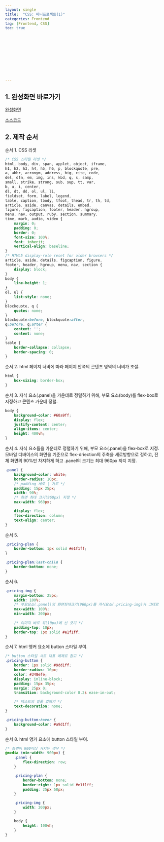 ```yaml
---
layout: single
title:  "CSS: 미니프로젝트(1)"
categories: Frontend
tag: [Frontend, CSS]
toc: true 











---
```




## 1. 완성화면 바로가기

[완성화면](https://dkgkejdrb.github.io/mini-project1/mini-project1)

[소스코드](https://github.com/dkgkejdrb/mini-project1)





## 2. 제작 순서

순서 1. CSS 리셋

```css
/* CSS 스타일 리셋 */
html, body, div, span, applet, object, iframe,
h1, h2, h3, h4, h5, h6, p, blockquote, pre,
a, abbr, acronym, address, big, cite, code,
del, dfn, em, img, ins, kbd, q, s, samp,
small, strike, strong, sub, sup, tt, var,
b, u, i, center,
dl, dt, dd, ol, ul, li,
fieldset, form, label, legend,
table, caption, tbody, tfoot, thead, tr, th, td,
article, aside, canvas, details, embed, 
figure, figcaption, footer, header, hgroup, 
menu, nav, output, ruby, section, summary,
time, mark, audio, video {
	margin: 0;
	padding: 0;
	border: 0;
	font-size: 100%;
	font: inherit;
	vertical-align: baseline;
}
/* HTML5 display-role reset for older browsers */
article, aside, details, figcaption, figure, 
footer, header, hgroup, menu, nav, section {
	display: block;
}
body {
	line-height: 1;
}
ol, ul {
	list-style: none;
}
blockquote, q {
	quotes: none;
}
blockquote:before, blockquote:after,
q:before, q:after {
	content: '';
	content: none;
}
table {
	border-collapse: collapse;
	border-spacing: 0;
}
```









순서 2. html 페이지 너비에 따라 페이지 안쪽의 콘텐츠 영역의 너비가 조절.

```css
html {
    box-sizing: border-box;
}
```









순서 3. 자식 요소(.panel)을 가운데로 정렬하기 위해, 부모 요소(body)를 flex-box로 지정하고 콘텐츠 가운데 정렬.

```css
body {
    background-color: #60a9ff;
    display: flex;
    justify-content: center;
    align-items: center;
    height: 400vh;
}
```









순서 4. 자식 요소들을 가운데로 정렬하기 위해, 부모 요소(.panel)을 flex-box로 지정. 모바일 디바이스의 화면을 기준으로 flex-driection의 주축을 세로방향으로 정하고, 전체 화면의 90%만 차지하게 하고 .panel의 크기는 최대 960px 까지 지정.

```css
.panel {
    background-color: white;
    border-radius: 10px;
    /* padding 세로 | 가로 */
    padding: 15px 25px;
    width: 90%;
    /* 화면 최대 크기(960px) 지정 */
    max-width: 960px;

    display: flex;
    flex-direction: column;
    text-align: center;
}
```









순서 5. 

```css
.pricing-plan {
    border-bottom: 1px solid #e1f1ff;
}

.pricing-plan:last-child {
    border-bottom: none;
}
```







순서 6. 

```css
.pricing-img {
    margin-bottom: 25px;
    width: 100%;
    /* 부모요소(.panel)의 화면최대크기(960px)를 자식요소(.pricing-img)가 그대로 상속 */
    max-width: 100%;
    min-width: 200px;
    
    /* 이미지 바로 위(10px)에 선 긋기 */
    padding-top: 10px;
    border-top: 1px solid #e1f1ff;
}
```









순서 7. html 앵커 요소에 button 스타일 부여.

```css
/* button 스타일 시트 대표 예제로 참고 */
.pricing-button {
    border: 1px solid #9dd1ff;
    border-radius: 10px;
    color: #348efe;
    display: inline-block;
    padding: 15px 35px;
    margin: 25px 0;
    transition: background-color 0.2s ease-in-out;

    /* 텍스트의 밑줄 없애기 */
    text-decoration: none;
}

.pricing-button:hover {
    background-color: #a9d1ff;
}
```









순서 8. html 앵커 요소에 button 스타일 부여.

```css
/* 화면이 900이상 커지는 경우 */
@media (min-width: 900px) {
    .panel {
        flex-direction: row;
    }

    .pricing-plan {
        border-bottom: none;
        border-right: 1px solid #e1f1ff;
        padding: 25px 50px;
    }

    .pricing-img {
        width: 200px;
    }

    body {
        height: 100vh;
    }
}
```


